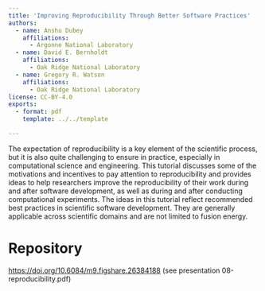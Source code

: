 ```yaml
---
title: 'Improving Reproducibility Through Better Software Practices'
authors:
  - name: Anshu Dubey
    affiliations:
      - Argonne National Laboratory
  - name: David E. Bernholdt
    affiliations:
      - Oak Ridge National Laboratory
  - name: Gregory R. Watson
    affiliations:
      - Oak Ridge National Laboratory
license: CC-BY-4.0
exports:
  - format: pdf
    template: ../../template

---
```


The expectation of reproducibility is a key element of the scientific process, but it is also quite challenging to ensure in practice, especially in computational science and engineering.  This tutorial discusses some of the motivations and incentives to pay attention to reproducibility and provides ideas to help researchers improve the reproducibility of their work during and after software development, as well as during and after conducting computational experiments. The ideas in this tutorial reflect recommended best practices in scientific software development. They are generally applicable across scientific domains and are not limited to fusion energy.

# Repository
https://doi.org/10.6084/m9.figshare.26384188 (see presentation 08-reproducibility.pdf)

